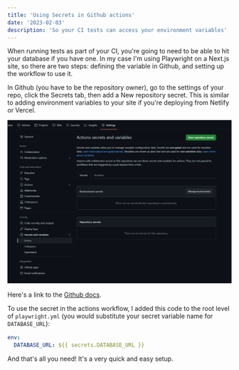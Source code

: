 ```yaml
---
title: 'Using Secrets in Github actions'
date: '2023-02-03'
description: 'So your CI tests can access your environment variables'
---
```


When running tests as part of your CI, you're going to need to be able to hit your database if you have one. In my case I'm using Playwright on a Next.js site, so there are two steps: defining the variable in Github, and setting up the workflow to use it.

In Github (you have to be the repository owner), go to the settings of your repo, click the Secrets tab, then add a New repository secret. This is similar to adding environment variables to your site if you're deploying from Netlify or Vercel.

![Github settings](images/github.png)

Here's a link to the <a href="https://docs.github.com/en/actions/security-guides/encrypted-secrets" target="_blank" rel="noopener noreferrer">Github docs</a>.

To use the secret in the actions workflow, I added this code to the root level of `playwright.yml` (you would substitute your secret variable name for `DATABASE_URL`):

```yaml
env:
  DATABASE_URL: ${{ secrets.DATABASE_URL }}
```

And that's all you need! It's a very quick and easy setup.
